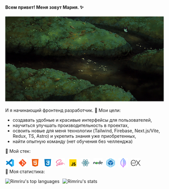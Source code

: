 **Всем привет! Меня зовут Мария. ✨**
<p align="center">
 <img alt="Greeting gif" style="display: block; margin: 20px auto;" src="./images/greeting-gif.gif">
</p>

И я начинающий фронтенд разработчик. 🤠 Мои цели:
 - создавать удобные и красивые интерфейсы для пользователей, 
 - научиться улучшать производительность в проектах,
 - освоить новые для меня технологии (Tailwind, Firebase, Next.js/Vite, Redux, TS, Astro) и укрепить знания уже приобретенных,
 - найти опытную команду (нет обучения без челленджа)

<p>🥸 Мой стек:</p>
  <img align="left" width="30" style="margin-right: 10px;" alt="VS Code" src="./images/vscode.png" >
  <img align="left" width="30" style="margin-right: 10px;" alt="Git" src="./images/git.png" >
  <img align="left" width="30" style="margin-right: 10px;" alt="HTML" src="./images/html.png" >
  <img align="left" width="30" style="margin-right: 10px;" alt="CSS" src="./images/css.png" >
  <img align="left" width="30" style="margin-right: 10px;" alt="Sass" src="./images/sass.png" >
  <img align="left" width="30" style="margin-right: 10px;" alt="Javascript" src="./images/javascript.png" >
  <img align="left" width="30" style="margin-right: 10px;" alt="React" src="./images/react.png" >
  <img align="left" width="30" style="margin-right: 10px;" alt="Node.js" src="./images/nodejs.png" >
  <img align="left" width="30" style="margin-right: 10px;" alt="Webpack" src="./images/webpack.png" >
  <img align="left" width="30" style="margin-right: 10px;" alt="Mongo Db" src="./images/mongodb.png" >
  <img align="left" width="30" style="margin-right: 10px;" alt="Express.js" src="./images/expressjs.png" >

<br><br>🗿 Моя статистика:

<img alt="Rimriru's top languages" style="height: 170px; margin-right: 10px;" src="https://github-readme-stats.vercel.app/api/top-langs/?username=Rimriru&layout=compact&theme=transparent"><img alt="Rimriru's stats" src="https://github-readme-stats.vercel.app/api?username=Rimriru&show_icons=true&theme=transparent&rank_icon=percentile&hide=contribs">
